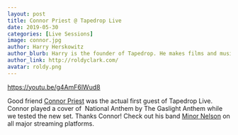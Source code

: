 ```yaml
---
layout: post
title: Connor Priest @ Tapedrop Live
date: 2019-05-30
categories: [Live Sessions]
image: connor.jpg
author: Harry Herskowitz
author_blurb: Harry is the founder of Tapedrop. He makes films and music under the alias Roldy Clark.
author_link: http://roldyclark.com/
avatar: roldy.png
---
```


https://youtu.be/g4AmF6lWud8

Good friend [Connor Priest](http://instagram.com/connorpriest) was the actual first guest of Tapedrop Live. Connor played a cover of  National Anthem by The Gaslight Anthem while we tested the new set. Thanks Connor! Check out his band [Minor Nelson](http://instagram.com/minornelson) on all major streaming platforms.
